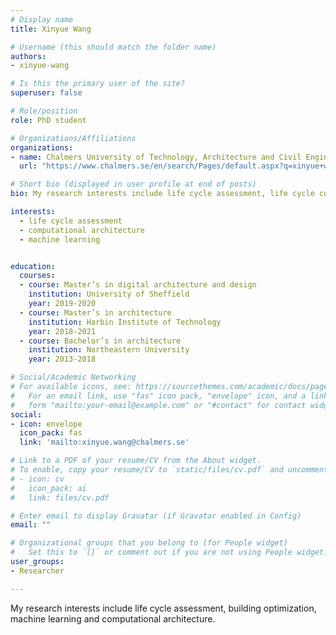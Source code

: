 ```yaml
---
# Display name
title: Xinyue Wang

# Username (this should match the folder name)
authors:
- xinyue-wang

# Is this the primary user of the site?
superuser: false

# Role/position
role: PhD student

# Organizations/Affiliations
organizations:
- name: Chalmers University of Technology, Architecture and Civil Engineering, Building Technology, Sustainable Building
  url: "https://www.chalmers.se/en/search/Pages/default.aspx?q=xinyue+wang"

# Short bio (displayed in user profile at end of posts)
bio: My research interests include life cycle assessment, life cycle cost, building optimization and machine learning.

interests:
  - life cycle assessment
  - computational architecture
  - machine learning


education:
  courses:
  - course: Master’s in digital architecture and design
    institution: University of Sheffield
    year: 2019-2020
  - course: Master’s in architecture
    institution: Harbin Institute of Technology
    year: 2018-2021
  - course: Bachelor’s in architecture
    institution: Northeastern University
    year: 2013-2018

# Social/Academic Networking
# For available icons, see: https://sourcethemes.com/academic/docs/page-builder/#icons
#   For an email link, use "fas" icon pack, "envelope" icon, and a link in the
#   form "mailto:your-email@example.com" or "#contact" for contact widget.
social:
- icon: envelope
  icon_pack: fas
  link: 'mailto:xinyue.wang@chalmers.se'

# Link to a PDF of your resume/CV from the About widget.
# To enable, copy your resume/CV to `static/files/cv.pdf` and uncomment the lines below.
# - icon: cv
#   icon_pack: ai
#   link: files/cv.pdf

# Enter email to display Gravatar (if Gravatar enabled in Config)
email: ""

# Organizational groups that you belong to (for People widget)
#   Set this to `[]` or comment out if you are not using People widget.
user_groups:
- Researcher

---
```

My research interests include life cycle assessment, building optimization, machine learning and computational architecture.
